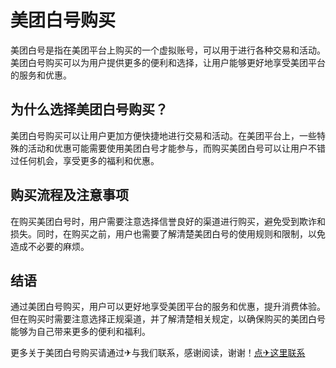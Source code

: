 # 美团白号购买

美团白号是指在美团平台上购买的一个虚拟账号，可以用于进行各种交易和活动。美团白号购买可以为用户提供更多的便利和选择，让用户能够更好地享受美团平台的服务和优惠。

## 为什么选择美团白号购买？

美团白号购买可以让用户更加方便快捷地进行交易和活动。在美团平台上，一些特殊的活动和优惠可能需要使用美团白号才能参与，而购买美团白号可以让用户不错过任何机会，享受更多的福利和优惠。

## 购买流程及注意事项

在购买美团白号时，用户需要注意选择信誉良好的渠道进行购买，避免受到欺诈和损失。同时，在购买之前，用户也需要了解清楚美团白号的使用规则和限制，以免造成不必要的麻烦。

## 结语

通过美团白号购买，用户可以更好地享受美团平台的服务和优惠，提升消费体验。但在购买时需要注意选择正规渠道，并了解清楚相关规定，以确保购买的美团白号能够为自己带来更多的便利和福利。

更多关于美团白号购买请通过✈与我们联系，感谢阅读，谢谢！[点✈这里联系](https://acc.k02.cc)